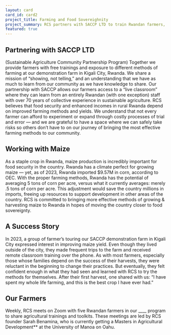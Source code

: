 ```yaml
---
layout: card
card_id: card2
project_title: Farming and Food Sovereighnity
project_summary: RCS partners with SACCP LTD to train Rwandan farmers, improve maize yields, and provide ongoing support through success stories and weekly Zoom sessions.
featured: true
---
```


<h2>Partnering with SACCP LTD</h2>
<p>(Sustainable Agriculture Community Partnership Program)
Together we provide farmers with free trainings and exposure to different methods of farming at our demonstration farm in Kigali City, Rwanda. We share a mission of “showing, not telling,” and an understanding that we have as much to learn from our community as we have knowledge to share.
Our partnership with SACCP allows our farmers access to a “live classroom” where they can learn from an entirely Rwandan (with one exception) staff with over 70 years of collective experience in sustainable agriculture.
RCS believes that food security and enhanced incomes in rural Rwanda  depend on improved farming methods and yields. We understand that not every farmer can afford to experiment or expand through costly processes of trial and error — and we are grateful to have a space where we can safely take risks so others don’t have to on our journey of bringing the most effective farming methods to our community. </p>

<h2>Working with Maize</h2>
<p>As a staple crop in Rwanda, maize production is incredibly important for food security in the country. Rwanda has a climate perfect for growing maize — yet, as of 2023, Rwanda imported $9.57M in corn, according to OEC.
With the proper farming methods, Rwanda has the potential of averaging 5 tons of corn per acre, versus what it currently averages: merely .5 tons of corn per acre. This adjustment would save the country millions in imports, freeing up resources to support development in other areas of the country. 
RCS is committed to bringing more effective methods of growing & harvesting maize to Rwanda in hopes of moving the country closer to food sovereignty.</p>

<h2>A Success Story</h2>

<p>In 2023, a group of farmer’s touring our SACCP demonstration farm in Kigali City expressed interest in improving maize yield. Even though they lived outside of the city, they made frequent trips to the farm and received remote classroom training over the phone. As with most farmers, especially those whose families depend on the success of their harvests, they were reluctant in the beginning to change their practices. But eventually, they felt confident enough in what they had seen and learned with RCS to try the methods for themselves.
After their first harvest, one shared with us: “I have spent my whole life farming, and this is the best crop I have ever had.” </p>

<h2>Our Farmers</h2>

<p>Weekly, RCS meets on Zoom with five Rwandan farmers in our ____ program to share agricultural trainings and toolkits. These meetings are led by RCS founder Sarah Benamina, who is currently getting a Masters in Agricultural Development** at the University of Manoa on Oahu.
</p>